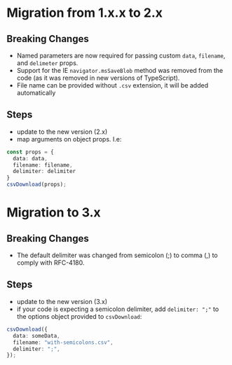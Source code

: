 # Migration from 1.x.x to 2.x

## Breaking Changes

* Named parameters are now required for passing custom `data`, `filename`, and `delimeter` props.
* Support for the IE `navigator.msSaveBlob` method was removed from the code (as it was removed in new versions of TypeScript).
* File name can be provided without `.csv` extension, it will be added automatically

## Steps

* update to the new version (2.x)
* map arguments on object props. I.e:

```ts
const props = {
  data: data,
  filename: filename,
  delimiter: delimiter
}
csvDownload(props);
```

# Migration to 3.x

## Breaking Changes

* The default delimiter was changed from semicolon (;) to comma (,) to comply with RFC-4180.

## Steps

* update to the new version (3.x)
* if your code is expecting a semicolon delimiter, add `delimiter: ";"` to the options object provided to `csvDownload`:

```ts
csvDownload({
  data: someData,
  filename: "with-semicolons.csv",
  delimiter: ";",
});
```
